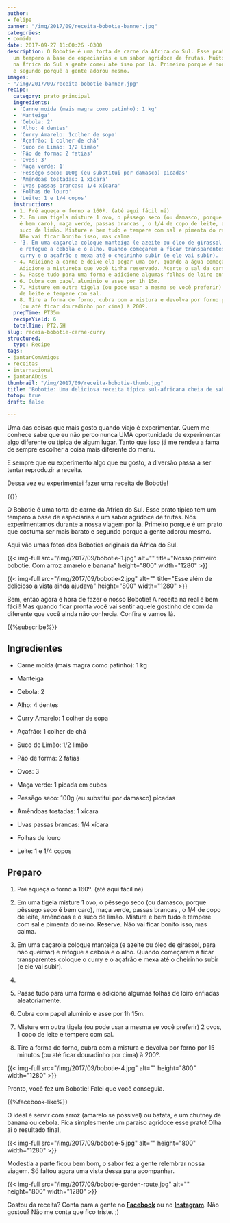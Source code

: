 ```yaml
---
author:
- felipe
banner: "/img/2017/09/receita-bobotie-banner.jpg"
categories:
- comida
date: 2017-09-27 11:00:26 -0300
description: O Bobotie é uma torta de carne da Africa do Sul. Esse prato típico tem
  um tempero a base de especiarias e um sabor agridoce de frutas. Muito encontrado
  na África do Sul a gente comeu até isso por lá. Primeiro porque é normalmente barato
  e segundo porquê a gente adorou mesmo.
images:
- "/img/2017/09/receita-bobotie-banner.jpg"
recipe:
  category: prato principal
  ingredients:
  - 'Carne moída (mais magra como patinho): 1 kg'
  - 'Manteiga'
  - 'Cebola: 2'
  - 'Alho: 4 dentes'
  - 'Curry Amarelo: 1colher de sopa'
  - 'Açafrão: 1 colher de chá'
  - 'Suco de Limão: 1/2 limão'
  - 'Pão de forma: 2 fatias'
  - 'Ovos: 3'
  - 'Maça verde: 1'
  - 'Pessêgo seco: 100g (eu substitui por damasco) picadas'
  - 'Amêndoas tostadas: 1 xícara'
  - 'Uvas passas brancas: 1/4 xícara'
  - 'Folhas de louro'
  - 'Leite: 1 e 1/4 copos'
  instructions:
  - 1. Pré aqueça o forno a 160º. (até aqui fácil né)
  - 2. Em uma tigela misture 1 ovo, o pêssego seco (ou damasco, porque pêssego seco
    é bem caro), maça verde, passas brancas , o 1/4 de copo de leite, amêndoas e o
    suco de limão. Misture e bem tudo e tempere com sal e pimenta do reino. Reserve.
    Não vai ficar bonito isso, mas calma.
  - '3. Em uma caçarola coloque manteiga (e azeite ou óleo de girassol para não queimar)
    e refogue a cebola e o alho. Quando começarem a ficar transparentes coloque o
    curry e o açafrão e mexa até o cheirinho subir (e ele vai subir). '
  - 4. Adicione a carne e deixe ela pegar uma cor, quando a água começar a secar.
    Adicione a mistureba que você tinha reservado. Acerte o sal da carne.
  - 5. Passe tudo para uma forma e adicione algumas folhas de loiro enfiadas aleatoriamente.
  - 6. Cubra com papel aluminio e asse por 1h 15m.
  - 7. Misture em outra tigela (ou pode usar a mesma se você preferir) 2 ovos, 1 copo
    de leite e tempere com sal.
  - 8. Tire a forma do forno, cubra com a mistura e devolva por forno por 15 minutos
    (ou até ficar douradinho por cima) à 200º.
  prepTime: PT35m
  recipeYield: 6
  totalTime: PT2.5H
slug: receia-bobotie-carne-curry
structured:
  type: Recipe
tags:
- jantarComAmigos
- receitas
- internacional
- jantarADois
thumbnail: "/img/2017/09/receita-bobotie-thumb.jpg"
title: 'Bobotie: Uma deliciosa receita típica sul-africana cheia de sabor agridoce'
totop: true
draft: false

---
```



Uma das coisas que mais gosto quando viajo é experimentar. Quem me conhece sabe que eu não perco nunca UMA oportunidade de experimentar algo diferente ou típica de algum lugar. Tanto que isso já me rendeu a fama de sempre escolher a coisa mais diferente do menu.

E sempre que eu experimento algo que eu gosto, a diversão passa a ser tentar reproduzir a receita.

Dessa vez eu experimentei fazer uma receita de Bobotie!

{{<recipe name="Bobotie" prep-time="30m" cook-time="2h" total-time="2h30m">}}</recipe>

O Bobotie é uma torta de carne da Africa do Sul. Esse prato típico tem um tempero à base de especiarias e um sabor agridoce de frutas. Nós experimentamos durante a nossa viagem por lá. Primeiro porque é um prato que costuma ser mais barato e segundo porque a gente adorou mesmo.

Aqui vão umas fotos dos Boboties originais da África do Sul.

{{< img-full src="/img/2017/09/bobotie-1.jpg" alt="" title="Nosso primeiro bobotie. Com arroz amarelo e banana"  height="800" width="1280" >}}

{{< img-full src="/img/2017/09/bobotie-2.jpg" alt="" title="Esse além de delicioso a vista ainda ajudava"  height="800" width="1280" >}}

Bem, então agora é hora de fazer o nosso Bobotie! A receita na real é bem fácil! Mas quando ficar pronta você vai sentir aquele gostinho de comida diferente que você ainda não conhecia. Confira e vamos lá.

{{%subscribe%}}

## Ingredientes

* Carne moída (mais magra como patinho): 1 kg

* Manteiga

* Cebola: 2

* Alho: 4 dentes

* Curry Amarelo: 1 colher de sopa

* Açafrão: 1 colher de chá

* Suco de Limão: 1/2 limão

* Pão de forma: 2 fatias

* Ovos: 3

* Maça verde: 1 picada em cubos

* Pessêgo seco: 100g (eu substitui por damasco) picadas

* Amêndoas tostadas: 1 xícara

* Uvas passas brancas: 1/4 xícara

* Folhas de louro

* Leite: 1 e 1/4 copos

## Preparo

1. Pré aqueça o forno a 160º. (até aqui fácil né)

2. Em uma tigela misture 1 ovo, o pêssego seco (ou damasco, porque pêssego seco é bem caro), maça verde, passas brancas , o 1/4 de copo de leite, amêndoas e o suco de limão. Misture e bem tudo e tempere com sal e pimenta do reino. Reserve. Não vai ficar bonito isso, mas calma.

3. Em uma caçarola coloque manteiga (e azeite ou óleo de girassol, para não queimar) e refogue a cebola e o alho. Quando começarem a ficar transparentes coloque o curry e o açafrão e mexa até o cheirinho subir (e ele vai subir).

1.

1. Passe tudo para uma forma e adicione algumas folhas de loiro enfiadas aleatoriamente.

2. Cubra com papel aluminio e asse por 1h 15m.

3. Misture em outra tigela (ou pode usar a mesma se você preferir) 2 ovos, 1 copo de leite e tempere com sal.

4. Tire a forma do forno, cubra com a mistura e devolva por forno por 15 minutos (ou até ficar douradinho por cima) à 200º.

{{< img-full src="/img/2017/09/bobotie-4.jpg" alt=""  height="800" width="1280" >}}

Pronto,  você fez um Bobotie! Falei que você conseguia.

{{%facebook-like%}}

O ideal é servir com arroz (amarelo se possível) ou batata, e um chutney de banana ou cebola. Fica simplesmente um paraiso agridoce esse prato! Olha ai o resultado final,

{{< img-full src="/img/2017/09/bobotie-5.jpg" alt=""  height="800" width="1280" >}}

Modestia a parte ficou bem bom, o sabor fez a gente relembrar nossa viagem. Só faltou agora uma vista dessa para acompanhar.

{{< img-full src="/img/2017/09/bobotie-garden-route.jpg" alt=""  height="800" width="1280" >}}

Gostou da receita? Conta para a gente no **[Facebook](https://www.facebook.com/debacontudo/)** ou no **[Instagram](https://www.instagram.com/casaldebacontudo/)**. Não gostou? Não me conta que fico triste. ;)